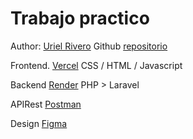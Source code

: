 # Trabajo practico

Author: [Uriel Rivero](https://github.com/urielri)
Github [repositorio](https://github.com/urielri/tp-galileo-galilei)

Frontend. [Vercel](https://tp-galileo-galilei.vercel.app/)
CSS / HTML / Javascript

Backend [Render](https://tp-galileo-galilei.onrender.com/api)
PHP > Laravel

APIRest [Postman](https://app.getpostman.com/join-team?invite_code=c4acf0620b20fa74494ffef116b4a116&target_code=9fd2100e451b055dd5234ca069ac6283)

Design [Figma](https://www.figma.com/design/0YO3hivfJOeX41nYQXxx5D/TP-Rivero-Uriel?node-id=0-1&t=VFKQgSUL2K5QunMy-1)
